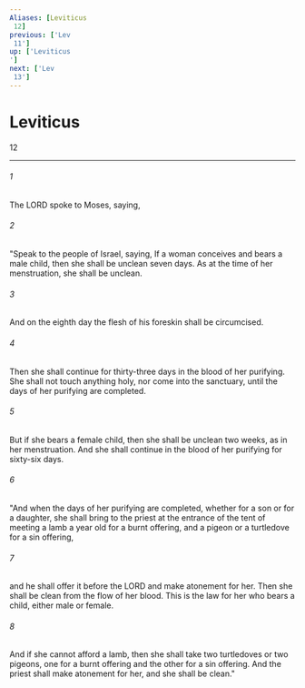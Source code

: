 ```yaml
---
Aliases: [Leviticus 12]
previous: ['Lev 11']
up: ['Leviticus']
next: ['Lev 13']
---
```

# Leviticus 12

***
 

###### 1 
The LORD spoke to Moses, saying,  

###### 2 
"Speak to the people of Israel, saying, If a woman conceives and bears a male child, then she shall be unclean seven days. As at the time of her menstruation, she shall be unclean.  

###### 3 
And on the eighth day the flesh of his foreskin shall be circumcised.  

###### 4 
Then she shall continue for thirty-three days in the blood of her purifying. She shall not touch anything holy, nor come into the sanctuary, until the days of her purifying are completed.  

###### 5 
But if she bears a female child, then she shall be unclean two weeks, as in her menstruation. And she shall continue in the blood of her purifying for sixty-six days.  

###### 6 
"And when the days of her purifying are completed, whether for a son or for a daughter, she shall bring to the priest at the entrance of the tent of meeting a lamb a year old for a burnt offering, and a pigeon or a turtledove for a sin offering,  

###### 7 
and he shall offer it before the LORD and make atonement for her. Then she shall be clean from the flow of her blood. This is the law for her who bears a child, either male or female.  

###### 8 
And if she cannot afford a lamb, then she shall take two turtledoves or two pigeons, one for a burnt offering and the other for a sin offering. And the priest shall make atonement for her, and she shall be clean."
